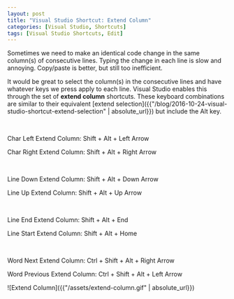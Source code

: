 ```yaml
---
layout: post
title: "Visual Studio Shortcut: Extend Column"
categories: [Visual Studio, Shortcuts]
tags: [Visual Studio Shortcuts, Edit]
---
```


Sometimes we need to make an identical code change in the same column(s) of consecutive lines. Typing the change in each line is slow and annoying. Copy/paste is better, but still too inefficient.

It would be great to select the column(s) in the consecutive lines and have whatever keys we press apply to each line. Visual Studio enables this through the set of __extend column__ shortcuts. These keyboard combinations are similar to their equivalent [extend selection]({{"/blog/2016-10-24-visual-studio-shortcut-extend-selection" | absolute_url}})  but include the Alt key.
<p> </p>
Char Left Extend Column: Shift + Alt + Left Arrow

Char Right Extend Column: Shift + Alt + Right Arrow
<p> </p>
Line Down Extend Column: Shift + Alt + Down Arrow

Line Up Extend Column: Shift + Alt + Up Arrow
<p> </p>
Line End Extend Column: Shift + Alt + End

Line Start Extend Column: Shift + Alt + Home
<p> </p>
Word Next Extend Column: Ctrl + Shift + Alt + Right Arrow

Word Previous Extend Column: Ctrl + Shift + Alt + Left Arrow

![Extend Column]({{"/assets/extend-column.gif" | absolute_url}})
